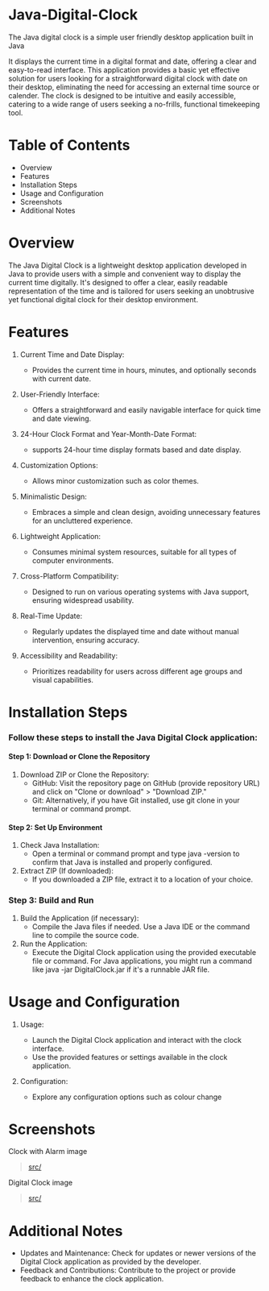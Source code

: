 # Java-Digital-Clock
The Java digital clock is a simple user friendly desktop application built in Java

It displays the current time in a digital format and date, offering a clear and easy-to-read interface. This application provides a basic yet effective solution for users looking for a straightforward digital clock with date on their desktop, eliminating the need for accessing an external time source or calender. The clock is designed to be intuitive and easily accessible, catering to a wide range of users seeking a no-frills, functional timekeeping tool.

# Table of Contents
  - Overview
  - Features
  - Installation Steps
  - Usage and Configuration
  - Screenshots
  - Additional Notes

# Overview

The Java Digital Clock is a lightweight desktop application developed in Java to provide users with a simple and convenient
way to display the current time digitally. It's designed to offer a clear, easily readable representation of the time and is
tailored for users seeking an unobtrusive yet functional digital clock for their desktop environment.

# Features

  1. Current Time and Date Display:
     - Provides the current time in hours, minutes, and optionally seconds with current date.

  2. User-Friendly Interface:
     - Offers a straightforward and easily navigable interface for quick time and date viewing.

  3. 24-Hour Clock Format and Year-Month-Date Format:
     - supports 24-hour time display formats based and date display.
 
  4. Customization Options:
     - Allows minor customization such as color themes.

  5. Minimalistic Design:
     - Embraces a simple and clean design, avoiding unnecessary features for an uncluttered experience.

  6. Lightweight Application:
     - Consumes minimal system resources, suitable for all types of computer environments.

  7. Cross-Platform Compatibility:
     - Designed to run on various operating systems with Java support, ensuring widespread usability.

  8. Real-Time Update:
     - Regularly updates the displayed time and date without manual intervention, ensuring accuracy.

  9. Accessibility and Readability:
      - Prioritizes readability for users across different age groups and visual capabilities.


# Installation Steps
### Follow these steps to install the Java Digital Clock application:

#### Step 1: Download or Clone the Repository
  1. Download ZIP or Clone the Repository:
      - GitHub: Visit the repository page on GitHub (provide repository URL) and click on "Clone or download" > "Download ZIP."
      - Git: Alternatively, if you have Git installed, use git clone <repository URL> in your terminal or command prompt.

#### Step 2: Set Up Environment
   1. Check Java Installation:
        - Open a terminal or command prompt and type java -version to confirm that Java is installed and properly configured.
   2. Extract ZIP (If downloaded):
        - If you downloaded a ZIP file, extract it to a location of your choice.

### Step 3: Build and Run
   1. Build the Application (if necessary):
        - Compile the Java files if needed. Use a Java IDE or the command line to compile the source code.
   2. Run the Application:
        - Execute the Digital Clock application using the provided executable file or command. For Java applications,
        you might run a command like java -jar DigitalClock.jar if it's a runnable JAR file.

# Usage and Configuration
   1. Usage:
       - Launch the Digital Clock application and interact with the clock interface.
       - Use the provided features or settings available in the clock application.

   2. Configuration:
      - Explore any configuration options such as colour change

# Screenshots 
Clock with Alarm image
> [src/](https://github.com/NonyeP/Java-Digital-Clock/blob/main/ClockWithAlarm.jpg)

Digital Clock image
> [src/](https://github.com/NonyeP/Java-Digital-Clock/blob/main/DigitalClock.jpg)

# Additional Notes
  - Updates and Maintenance: Check for updates or newer versions of the Digital Clock application as provided by the developer.
  - Feedback and Contributions: Contribute to the project or provide feedback to enhance the clock application.






